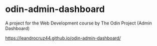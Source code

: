 # odin-admin-dashboard
A project for the Web Development course by The Odin Project (Admin Dashboard)

https://leandrocruz44.github.io/odin-admin-dashboard/